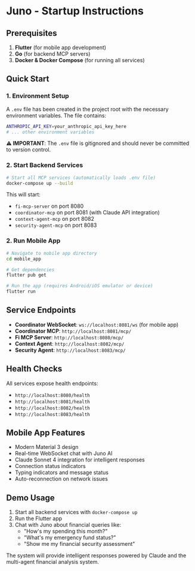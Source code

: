# Juno - Startup Instructions

## Prerequisites

1. **Flutter** (for mobile app development)
2. **Go** (for backend MCP servers)
3. **Docker & Docker Compose** (for running all services)

## Quick Start

### 1. Environment Setup

A `.env` file has been created in the project root with the necessary environment variables. The file contains:
```bash
ANTHROPIC_API_KEY=your_anthropic_api_key_here
# ... other environment variables
```

**⚠️ IMPORTANT**: The `.env` file is gitignored and should never be committed to version control.

### 2. Start Backend Services

```bash
# Start all MCP services (automatically loads .env file)
docker-compose up --build
```

This will start:
- `fi-mcp-server` on port 8080
- `coordinator-mcp` on port 8081 (with Claude API integration)
- `context-agent-mcp` on port 8082
- `security-agent-mcp` on port 8083

### 2. Run Mobile App

```bash
# Navigate to mobile app directory
cd mobile_app

# Get dependencies
flutter pub get

# Run the app (requires Android/iOS emulator or device)
flutter run
```

## Service Endpoints

- **Coordinator WebSocket**: `ws://localhost:8081/ws` (for mobile app)
- **Coordinator MCP**: `http://localhost:8081/mcp/`
- **Fi MCP Server**: `http://localhost:8080/mcp/`
- **Context Agent**: `http://localhost:8082/mcp/`
- **Security Agent**: `http://localhost:8083/mcp/`

## Health Checks

All services expose health endpoints:
- `http://localhost:8080/health`
- `http://localhost:8081/health`
- `http://localhost:8082/health`
- `http://localhost:8083/health`

## Mobile App Features

- Modern Material 3 design
- Real-time WebSocket chat with Juno AI
- Claude Sonnet 4 integration for intelligent responses
- Connection status indicators
- Typing indicators and message status
- Auto-reconnection on network issues

## Demo Usage

1. Start all backend services with `docker-compose up`
2. Run the Flutter app
3. Chat with Juno about financial queries like:
   - "How's my spending this month?"
   - "What's my emergency fund status?"
   - "Show me my financial security assessment"

The system will provide intelligent responses powered by Claude and the multi-agent financial analysis system.
